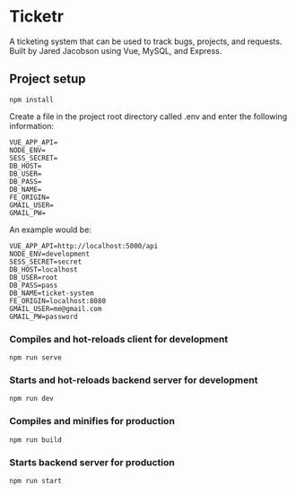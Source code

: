 # Ticketr

A ticketing system that can be used to track bugs, projects, and requests. Built by Jared Jacobson using Vue, MySQL, and Express.

## Project setup
```
npm install
```
Create a file in the project root directory called .env and enter the following information:
```
VUE_APP_API=
NODE_ENV=
SESS_SECRET=
DB_HOST=
DB_USER=
DB_PASS=
DB_NAME=
FE_ORIGIN=
GMAIL_USER=
GMAIL_PW=
```

An example would be:
```
VUE_APP_API=http://localhost:5000/api
NODE_ENV=development
SESS_SECRET=secret
DB_HOST=localhost
DB_USER=root
DB_PASS=pass
DB_NAME=ticket-system
FE_ORIGIN=localhost:8080
GMAIL_USER=me@gmail.com
GMAIL_PW=password
```

### Compiles and hot-reloads client for development
```
npm run serve
```

### Starts and hot-reloads backend server for development
```
npm run dev
```

### Compiles and minifies for production
```
npm run build
```

### Starts backend server for production
```
npm run start
```
